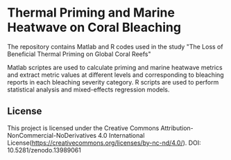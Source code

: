 # Thermal Priming and Marine Heatwave on Coral Bleaching
The repository contains Matlab and R codes used in the study "The Loss of Beneficial Thermal Priming on Global Coral Reefs"

Matlab scriptes are used to calculate priming and marine heatwave metrics and extract metric values at different levels and corresponding to bleaching reports in each bleaching severity category. R scripts are used to perform statistical analysis and mixed-effects regression models.

## License
This project is licensed under the Creative Commons Attribution-NonCommercial-NoDerivatives 4.0 International License(https://creativecommons.org/licenses/by-nc-nd/4.0/).
DOI: 10.5281/zenodo.13989061
